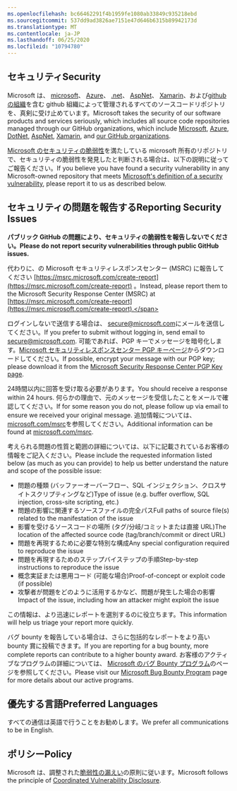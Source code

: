 ```yaml
---
ms.openlocfilehash: bc66462291f4b1959fe1080ab33849c935218ebd
ms.sourcegitcommit: 537dd9ad3826ae7151e47d646b6315b89942173d
ms.translationtype: MT
ms.contentlocale: ja-JP
ms.lasthandoff: 06/25/2020
ms.locfileid: "10794780"
---
```

<!-- BEGIN MICROSOFT SECURITY.MD V0.0.5 BLOCK -->

## <span data-ttu-id="6d51e-101">セキュリティ</span><span class="sxs-lookup"><span data-stu-id="6d51e-101">Security</span></span>

<span data-ttu-id="6d51e-102">Microsoft は、 [microsoft](https://github.com/Microsoft)、 [Azure](https://github.com/Azure)、 [.net](https://github.com/dotnet)、 [AspNet](https://github.com/aspnet)、 [Xamarin](https://github.com/xamarin)、および[github の組織](https://opensource.microsoft.com/)を含む github 組織によって管理されるすべてのソースコードリポジトリを、真剣に受け止めています。</span><span class="sxs-lookup"><span data-stu-id="6d51e-102">Microsoft takes the security of our software products and services seriously, which includes all source code repositories managed through our GitHub organizations, which include [Microsoft](https://github.com/Microsoft), [Azure](https://github.com/Azure), [DotNet](https://github.com/dotnet), [AspNet](https://github.com/aspnet), [Xamarin](https://github.com/xamarin), and [our GitHub organizations](https://opensource.microsoft.com/).</span></span>

<span data-ttu-id="6d51e-103">[Microsoft のセキュリティの脆弱性](https://docs.microsoft.com/en-us/previous-versions/tn-archive/cc751383(v=technet.10))を満たしている microsoft 所有のリポジトリで、セキュリティの脆弱性を発見したと判断される場合は、以下の説明に従ってご報告ください。</span><span class="sxs-lookup"><span data-stu-id="6d51e-103">If you believe you have found a security vulnerability in any Microsoft-owned repository that meets [Microsoft's definition of a security vulnerability](https://docs.microsoft.com/en-us/previous-versions/tn-archive/cc751383(v=technet.10)), please report it to us as described below.</span></span>

## <span data-ttu-id="6d51e-104">セキュリティの問題を報告する</span><span class="sxs-lookup"><span data-stu-id="6d51e-104">Reporting Security Issues</span></span>

**<span data-ttu-id="6d51e-105">パブリック GitHub の問題により、セキュリティの脆弱性を報告しないでください。</span><span class="sxs-lookup"><span data-stu-id="6d51e-105">Please do not report security vulnerabilities through public GitHub issues.</span></span>**

<span data-ttu-id="6d51e-106">代わりに、の Microsoft セキュリティレスポンスセンター (MSRC) に報告してください [https://msrc.microsoft.com/create-report](https://msrc.microsoft.com/create-report) 。</span><span class="sxs-lookup"><span data-stu-id="6d51e-106">Instead, please report them to the Microsoft Security Response Center (MSRC) at [https://msrc.microsoft.com/create-report](https://msrc.microsoft.com/create-report).</span></span>

<span data-ttu-id="6d51e-107">ログインしないで送信する場合は、 [secure@microsoft.com](mailto:secure@microsoft.com)にメールを送信してください。</span><span class="sxs-lookup"><span data-stu-id="6d51e-107">If you prefer to submit without logging in, send email to [secure@microsoft.com](mailto:secure@microsoft.com).</span></span>  <span data-ttu-id="6d51e-108">可能であれば、PGP キーでメッセージを暗号化します。[Microsoft セキュリティレスポンスセンター PGP キーページ](https://www.microsoft.com/en-us/msrc/pgp-key-msrc)からダウンロードしてください。</span><span class="sxs-lookup"><span data-stu-id="6d51e-108">If possible, encrypt your message with our PGP key; please download it from the [Microsoft Security Response Center PGP Key page](https://www.microsoft.com/en-us/msrc/pgp-key-msrc).</span></span>

<span data-ttu-id="6d51e-109">24時間以内に回答を受け取る必要があります。</span><span class="sxs-lookup"><span data-stu-id="6d51e-109">You should receive a response within 24 hours.</span></span> <span data-ttu-id="6d51e-110">何らかの理由で、元のメッセージを受信したことをメールで確認してください。</span><span class="sxs-lookup"><span data-stu-id="6d51e-110">If for some reason you do not, please follow up via email to ensure we received your original message.</span></span> <span data-ttu-id="6d51e-111">追加情報については、 [microsoft.com/msrc](https://www.microsoft.com/msrc)を参照してください。</span><span class="sxs-lookup"><span data-stu-id="6d51e-111">Additional information can be found at [microsoft.com/msrc](https://www.microsoft.com/msrc).</span></span> 

<span data-ttu-id="6d51e-112">考えられる問題の性質と範囲の詳細については、以下に記載されているお客様の情報をご記入ください。</span><span class="sxs-lookup"><span data-stu-id="6d51e-112">Please include the requested information listed below (as much as you can provide) to help us better understand the nature and scope of the possible issue:</span></span>

  * <span data-ttu-id="6d51e-113">問題の種類 (バッファーオーバーフロー、SQL インジェクション、クロスサイトスクリプティングなど)</span><span class="sxs-lookup"><span data-stu-id="6d51e-113">Type of issue (e.g. buffer overflow, SQL injection, cross-site scripting, etc.)</span></span>
  * <span data-ttu-id="6d51e-114">問題の影響に関連するソースファイルの完全パス</span><span class="sxs-lookup"><span data-stu-id="6d51e-114">Full paths of source file(s) related to the manifestation of the issue</span></span>
  * <span data-ttu-id="6d51e-115">影響を受けるソースコードの場所 (タグ/分岐/コミットまたは直接 URL)</span><span class="sxs-lookup"><span data-stu-id="6d51e-115">The location of the affected source code (tag/branch/commit or direct URL)</span></span>
  * <span data-ttu-id="6d51e-116">問題を再現するために必要な特別な構成</span><span class="sxs-lookup"><span data-stu-id="6d51e-116">Any special configuration required to reproduce the issue</span></span>
  * <span data-ttu-id="6d51e-117">問題を再現するためのステップバイステップの手順</span><span class="sxs-lookup"><span data-stu-id="6d51e-117">Step-by-step instructions to reproduce the issue</span></span>
  * <span data-ttu-id="6d51e-118">概念実証または悪用コード (可能な場合)</span><span class="sxs-lookup"><span data-stu-id="6d51e-118">Proof-of-concept or exploit code (if possible)</span></span>
  * <span data-ttu-id="6d51e-119">攻撃者が問題をどのように活用するかなど、問題が発生した場合の影響</span><span class="sxs-lookup"><span data-stu-id="6d51e-119">Impact of the issue, including how an attacker might exploit the issue</span></span>

<span data-ttu-id="6d51e-120">この情報は、より迅速にレポートを選別するのに役立ちます。</span><span class="sxs-lookup"><span data-stu-id="6d51e-120">This information will help us triage your report more quickly.</span></span>

<span data-ttu-id="6d51e-121">バグ bounty を報告している場合は、さらに包括的なレポートをより高い bounty 賞に投稿できます。</span><span class="sxs-lookup"><span data-stu-id="6d51e-121">If you are reporting for a bug bounty, more complete reports can contribute to a higher bounty award.</span></span> <span data-ttu-id="6d51e-122">お客様のアクティブなプログラムの詳細については、 [Microsoft のバグ Bounty プログラム](https://microsoft.com/msrc/bounty)のページを参照してください。</span><span class="sxs-lookup"><span data-stu-id="6d51e-122">Please visit our [Microsoft Bug Bounty Program](https://microsoft.com/msrc/bounty) page for more details about our active programs.</span></span>

## <span data-ttu-id="6d51e-123">優先する言語</span><span class="sxs-lookup"><span data-stu-id="6d51e-123">Preferred Languages</span></span>

<span data-ttu-id="6d51e-124">すべての通信は英語で行うことをお勧めします。</span><span class="sxs-lookup"><span data-stu-id="6d51e-124">We prefer all communications to be in English.</span></span>

## <span data-ttu-id="6d51e-125">ポリシー</span><span class="sxs-lookup"><span data-stu-id="6d51e-125">Policy</span></span>

<span data-ttu-id="6d51e-126">Microsoft は、調整された[脆弱性の漏えい](https://www.microsoft.com/en-us/msrc/cvd)の原則に従います。</span><span class="sxs-lookup"><span data-stu-id="6d51e-126">Microsoft follows the principle of [Coordinated Vulnerability Disclosure](https://www.microsoft.com/en-us/msrc/cvd).</span></span>

<!-- END MICROSOFT SECURITY.MD BLOCK -->
